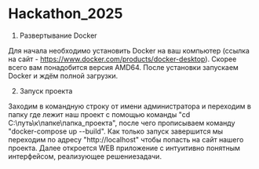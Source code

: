 # Hackathon_2025
1. Развертывание Docker

Для начала необходимо установить Docker на ваш компьютер (ссылка на сайт - https://www.docker.com/products/docker-desktop). Скорее всего вам понадобится версия AMD64.
После установки запускаем Docker и ждём полной загрузки.

2. Запуск проекта

Заходим в командную строку от имени администратора и переходим в папку где лежит наш проект с помощью команды "cd C:\путь\к\папке\папка_проекта", после чего прописываем команду "docker-compose up --build". Как только запуск завершится мы переходим по адресу "http://localhost" чтобы попасть на сайт нашего проекта. Далее откроется WEB приложение с интуитивно понятным интерфейсом, реализующее решениезадачи.
